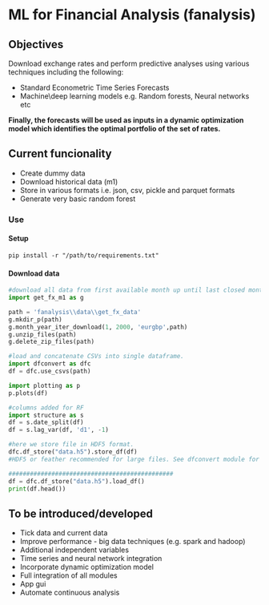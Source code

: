 
# ML for Financial Analysis (fanalysis)

## Objectives

Download exchange rates and perform predictive analyses using various techniques including the following:

- Standard Econometric Time Series Forecasts
- Machine\deep learning models e.g. Random forests, Neural networks etc

**Finally, the forecasts will be used as inputs in a dynamic optimization model which identifies the optimal portfolio of the set of rates.**

## Current funcionality

- Create dummy data
- Download historical data (m1)
- Store in various formats i.e. json, csv, pickle and parquet formats
- Generate very basic random forest

### Use

#### Setup

```shell
pip install -r "/path/to/requirements.txt"
```

#### Download data

``` python
#download all data from first available month up until last closed month.
import get_fx_m1 as g

path = 'fanalysis\\data\\get_fx_data'
g.mkdir_p(path)
g.month_year_iter_download(1, 2000, 'eurgbp',path)
g.unzip_files(path)
g.delete_zip_files(path)

#load and concatenate CSVs into single dataframe.
import dfconvert as dfc
df = dfc.use_csvs(path)

import plotting as p
p.plots(df)

#columns added for RF
import structure as s
df = s.date_split(df)
df = s.lag_var(df, 'd1', -1)

#here we store file in HDF5 format.
dfc.df_store("data.h5").store_df(df)
#HDF5 or feather recommended for large files. See dfconvert module for full list of file formats.

##############################################
df = dfc.df_store("data.h5").load_df()
print(df.head())


```

## To be introduced/developed

- Tick data and current data
- Improve performance - big data techniques (e.g. spark and hadoop)
- Additional independent variables
- Time series and neural network integration
- Incorporate dynamic optimization model
- Full integration of all modules
- App gui
- Automate continuous analysis
